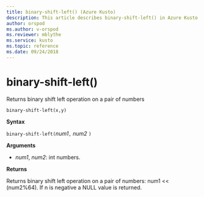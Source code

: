 ```yaml
---
title: binary-shift-left() (Azure Kusto)
description: This article describes binary-shift-left() in Azure Kusto.
author: orspod
ms.author: v-orspod
ms.reviewer: mblythe
ms.service: kusto
ms.topic: reference
ms.date: 09/24/2018
---
```

# binary-shift-left()

Returns binary shift left operation on a pair of numbers

    binary-shift-left(x,y)	

**Syntax**

`binary-shift-left(`*num1*`,` *num2* `)`

**Arguments**

* *num1*, *num2*: int numbers.

**Returns**

Returns binary shift left operation on a pair of numbers: num1 << (num2%64).
If n is negative a NULL value is returned.
